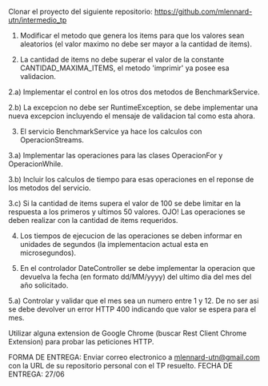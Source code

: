 Clonar el proyecto del siguiente repositorio: https://github.com/mlennard-utn/intermedio_tp

1) Modificar el metodo que genera los items para que los valores sean aleatorios (el valor maximo no debe ser mayor a la cantidad de items).

2) La cantidad de items no debe superar el valor de la constante CANTIDAD_MAXIMA_ITEMS, el metodo 'imprimir' ya posee esa validacion. 

2.a) Implementar el control en los otros dos metodos de BenchmarkService.

2.b) La excepcion no debe ser RuntimeException, se debe implementar una nueva excepcion incluyendo el mensaje de validacion tal como esta ahora.

3) El servicio BenchmarkService ya hace los calculos con OperacionStreams.

3.a) Implementar las operaciones para las clases OperacionFor y OperacionWhile.

3.b) Incluir los calculos de tiempo para esas operaciones en el reponse de los metodos del servicio.

3.c) Si la cantidad de items supera el valor de 100 se debe limitar en la respuesta a los primeros y ultimos 50 valores. 
	OJO! Las operaciones se deben realizar con la cantidad de items requeridos.

4) Los tiempos de ejecucion de las operaciones se deben informar en unidades de segundos (la implementacion actual esta en microsegundos).

5) En el controlador DateController se debe implementar la operacion que devuelva la fecha (en formato dd/MM/yyyy) del ultimo dia del mes del año solicitado.

5.a) Controlar y validar que el mes sea un numero entre 1 y 12. De no ser asi se debe devolver un error HTTP 400 indicando que valor se espera para el mes.

Utilizar alguna extension de Google Chrome (buscar Rest Client Chrome Extension) para probar las peticiones HTTP.

FORMA DE ENTREGA: Enviar correo electronico a mlennard-utn@gmail.com con la URL de su repositorio personal con el TP resuelto.
FECHA DE ENTREGA: 27/06
